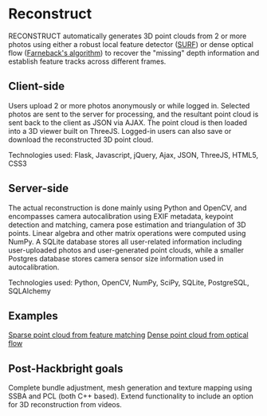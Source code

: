 # Reconstruct

RECONSTRUCT automatically generates 3D point clouds from 2 or more photos using either a robust local feature detector ([SURF](http://www.vision.ee.ethz.ch/~surf/eccv06.pdf)) or dense optical flow ([Farneback's algorithm](http://lmi.bwh.harvard.edu/papers/pdfs/gunnar/farnebackICPR00.pdf)) to recover the "missing" depth information and establish feature tracks across different frames. 

## Client-side

Users upload 2 or more photos anonymously or while logged in. Selected photos are sent to the server for processing, and the resultant point cloud is sent back to the client as JSON via AJAX. The point cloud is then loaded into a 3D viewer built on ThreeJS. Logged-in users can also save or download the reconstructed 3D point cloud.

Technologies used: Flask, Javascript, jQuery, Ajax, JSON, ThreeJS, HTML5, CSS3

## Server-side

The actual reconstruction is done mainly using Python and OpenCV, and encompasses camera autocalibration using EXIF metadata, keypoint detection and matching, camera pose estimation and triangulation of 3D points. Linear algebra and other matrix operations were computed using NumPy. A SQLite database stores all user-related information including user-uploaded photos and user-generated point clouds, while a smaller Postgres database stores camera sensor size information used in autocalibration.

Technologies used: Python, OpenCV, NumPy, SciPy, SQLite, PostgreSQL, SQLAlchemy

## Examples

[Sparse point cloud from feature matching](http://i.imgur.com/5710FTz.png)
[Dense point cloud from optical flow](http://i.imgur.com/sDdXn8h.png)

## Post-Hackbright goals

Complete bundle adjustment, mesh generation and texture mapping using SSBA and PCL (both C++ based). Extend functionality to include an option for 3D reconstruction from videos.